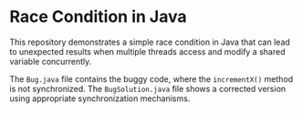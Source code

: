 # Race Condition in Java

This repository demonstrates a simple race condition in Java that can lead to unexpected results when multiple threads access and modify a shared variable concurrently.

The `Bug.java` file contains the buggy code, where the `incrementX()` method is not synchronized.  The `BugSolution.java` file shows a corrected version using appropriate synchronization mechanisms.